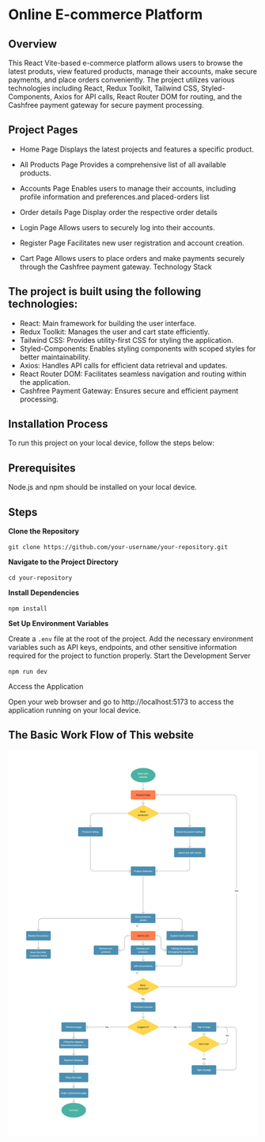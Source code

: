 # Online E-commerce Platform

## Overview

This React Vite-based e-commerce platform allows users to browse the latest produts, view featured products, manage their accounts, make secure payments, and place orders conveniently. The project utilizes various technologies including React, Redux Toolkit, Tailwind CSS, Styled-Components, Axios for API calls, React Router DOM for routing, and the Cashfree payment gateway for secure payment processing.

## Project Pages

- Home Page
    Displays the latest projects and features a specific product.

- All Products Page
    Provides a comprehensive list of all available products.

- Accounts Page
    Enables users to manage their accounts, including profile information and preferences.and placed-orders list

- Order details Page
    Display order the respective order details

- Login Page
    Allows users to securely log into their accounts.

- Register Page
    Facilitates new user registration and account creation.

- Cart Page
    Allows users to place orders and make payments securely through the Cashfree payment gateway.
Technology Stack

## The project is built using the following technologies:

- React: Main framework for building the user interface.
- Redux Toolkit: Manages the user and cart state efficiently.
- Tailwind CSS: Provides utility-first CSS for styling the application.
- Styled-Components: Enables styling components with scoped styles for better maintainability.
- Axios: Handles API calls for efficient data retrieval and updates.
- React Router DOM: Facilitates seamless navigation and routing within the application.
- Cashfree Payment Gateway: Ensures secure and efficient payment processing.

## Installation Process

To run this project on your local device, follow the steps below:

## Prerequisites

Node.js and npm should be installed on your local device.

## Steps

**Clone the Repository**

`git clone https://github.com/your-username/your-repository.git`

**Navigate to the Project Directory**

`cd your-repository`

**Install Dependencies**

`npm install`

**Set Up Environment Variables**

Create a `.env` file at the root of the project.
Add the necessary environment variables such as API keys, endpoints, and other sensitive information required for the project to function properly.
Start the Development Server

`npm run dev`

Access the Application

Open your web browser and go to http://localhost:5173 to access the application running on your local device.

## The Basic Work Flow of This website

![Flow Chart](./src/assets/workFlow.jpg)
